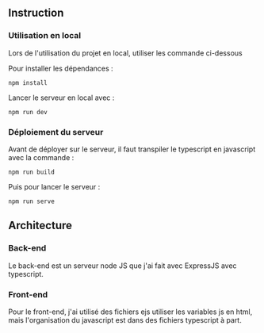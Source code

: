 ## Instruction  
### Utilisation en local
Lors de l'utilisation du projet en local, utiliser les commande ci-dessous  

Pour installer les dépendances :  

    npm install
Lancer le serveur en local avec : 

    npm run dev
    
### Déploiement du serveur 

Avant de déployer sur le serveur, il faut transpiler le typescript en javascript avec la commande :

    npm run build

Puis pour lancer le serveur :

    npm run serve

## Architecture
### Back-end

Le back-end est un serveur node JS que j'ai fait avec ExpressJS avec typescript.

### Front-end

Pour le front-end, j'ai utilisé des fichiers ejs utiliser les variables js en html, mais l'organisation du javascript est dans des fichiers typescript à part.